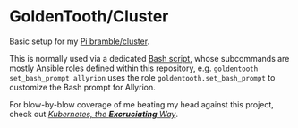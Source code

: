 # GoldenTooth/Cluster

Basic setup for my [Pi bramble/cluster](https://github.com/goldentooth/).

This is normally used via a dedicated [Bash script](https://github.com/goldentooth/bash),
whose subcommands are mostly Ansible roles defined within this repository, e.g.
`goldentooth set_bash_prompt allyrion` uses the role `goldentooth.set_bash_prompt`
to customize the Bash prompt for Allyrion.

For blow-by-blow coverage of me beating my head against this project, check out [_Kubernetes, the **Excruciating** Way_](https://goldentooth.github.io/kubernetes-the-excruciating-way/).
